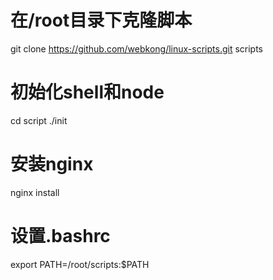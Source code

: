 # 在/root目录下克隆脚本
git clone https://github.com/webkong/linux-scripts.git scripts
# 初始化shell和node
cd script 
./init
# 安装nginx
nginx install 
# 设置.bashrc
export PATH=/root/scripts:$PATH
